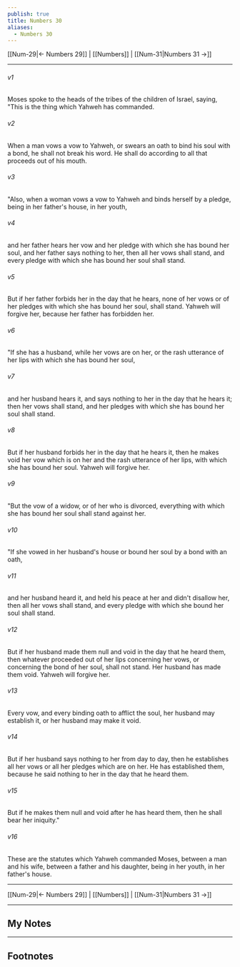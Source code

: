 ```yaml
---
publish: true
title: Numbers 30
aliases:
  - Numbers 30
---
```


[[Num-29|← Numbers 29]] | [[Numbers]] | [[Num-31|Numbers 31 →]]
***



###### v1 
Moses spoke to the heads of the tribes of the children of Israel, saying, "This is the thing which Yahweh has commanded. 

###### v2 
When a man vows a vow to Yahweh, or swears an oath to bind his soul with a bond, he shall not break his word. He shall do according to all that proceeds out of his mouth. 

###### v3 
"Also, when a woman vows a vow to Yahweh and binds herself by a pledge, being in her father's house, in her youth, 

###### v4 
and her father hears her vow and her pledge with which she has bound her soul, and her father says nothing to her, then all her vows shall stand, and every pledge with which she has bound her soul shall stand. 

###### v5 
But if her father forbids her in the day that he hears, none of her vows or of her pledges with which she has bound her soul, shall stand. Yahweh will forgive her, because her father has forbidden her. 

###### v6 
"If she has a husband, while her vows are on her, or the rash utterance of her lips with which she has bound her soul, 

###### v7 
and her husband hears it, and says nothing to her in the day that he hears it; then her vows shall stand, and her pledges with which she has bound her soul shall stand. 

###### v8 
But if her husband forbids her in the day that he hears it, then he makes void her vow which is on her and the rash utterance of her lips, with which she has bound her soul. Yahweh will forgive her. 

###### v9 
"But the vow of a widow, or of her who is divorced, everything with which she has bound her soul shall stand against her. 

###### v10 
"If she vowed in her husband's house or bound her soul by a bond with an oath, 

###### v11 
and her husband heard it, and held his peace at her and didn't disallow her, then all her vows shall stand, and every pledge with which she bound her soul shall stand. 

###### v12 
But if her husband made them null and void in the day that he heard them, then whatever proceeded out of her lips concerning her vows, or concerning the bond of her soul, shall not stand. Her husband has made them void. Yahweh will forgive her. 

###### v13 
Every vow, and every binding oath to afflict the soul, her husband may establish it, or her husband may make it void. 

###### v14 
But if her husband says nothing to her from day to day, then he establishes all her vows or all her pledges which are on her. He has established them, because he said nothing to her in the day that he heard them. 

###### v15 
But if he makes them null and void after he has heard them, then he shall bear her iniquity." 

###### v16 
These are the statutes which Yahweh commanded Moses, between a man and his wife, between a father and his daughter, being in her youth, in her father's house.

***
[[Num-29|← Numbers 29]] | [[Numbers]] | [[Num-31|Numbers 31 →]]

---
## My Notes

---
## Footnotes